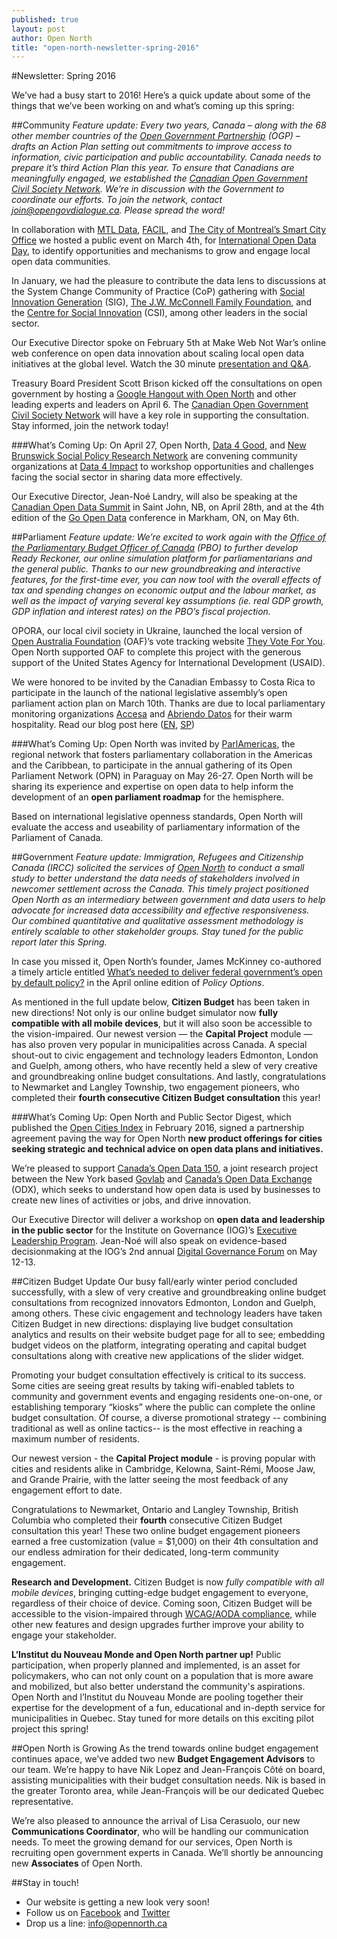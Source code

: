 ```yaml
---
published: true
layout: post
author: Open North
title: "open-north-newsletter-spring-2016"
---
```



#Newsletter: Spring 2016

We’ve had a busy start to 2016! Here’s a quick update about some of the things that we’ve been working on and what’s coming up this spring:  

##Community
_Feature update: Every two years, Canada – along with the 68 other member countries of the [Open Government Partnership](http://www.opengovpartnership.org/) (OGP) – drafts an Action Plan setting out commitments to improve access to information, civic participation and public accountability. Canada needs to prepare it’s third Action Plan this year. To ensure that Canadians are meaningfully engaged, we established the [Canadian Open Government Civil Society Network](http://www.opengovdialogue.ca/). We’re in discussion with the Government to coordinate our efforts. To join the network, contact join@opengovdialogue.ca. Please spread the word!_

In collaboration with [MTL Data](http://www.meetup.com/mtldata/), [FACIL](https://facil.qc.ca/), and [The City of Montreal’s Smart City Office](http://villeintelligente.montreal.ca/en) we hosted a public event on March 4th, for [International Open Data Day](http://wiki.opendataday.org/MONTREAL2016), to identify opportunities and mechanisms to grow and engage local open data communities. 

In January, we had the pleasure to contribute the data lens to discussions at the System Change Community of Practice (CoP) gathering with [Social Innovation Generation](http://www.sigeneration.ca/) (SIG), [The J.W. McConnell Family Foundation](http://www.mcconnellfoundation.ca/en), and the [Centre for Social Innovation](http://socialinnovation.ca/) (CSI), among other leaders in the social sector. 

Our Executive Director spoke on February 5th at Make Web Not War’s online web conference on open data innovation about scaling local open data initiatives at the global level. Watch the 30 minute [presentation and Q&A](https://channel9.msdn.com/Events/canada/mwnw/From-local-collaboration-to-global-movement).

Treasury Board President Scott Brison kicked off the consultations on open government by hosting a [Google Hangout with Open North](https://www.youtube.com/watch?v=ZYN-JzZRAnU) and other leading experts and leaders on April 6. The [Canadian Open Government Civil Society Network](http://www.opengovdialogue.ca/) will have a key role in supporting the consultation. Stay informed, join the network today! 

###What’s Coming Up: 
On April 27, Open North, [Data 4 Good](http://www.meetup.com/DataforGood/), and [New Brunswick Social Policy Research Network](http://www.policyresearchnetwork.ca/) are convening community organizations at [Data 4 Impact](http://opendatasummit.ca/data-4-impact) to workshop opportunities and challenges facing the social sector in sharing data more effectively. 

Our Executive Director, Jean-Noé Landry, will also be speaking at the [Canadian Open Data Summit](http://opendatasummit.ca/) in Saint John, NB, on April 28th, and at the 4th edition of the [Go Open Data](http://go-opendata.ca/) conference in Markham, ON, on May 6th. 


##Parliament
_Feature update: We’re excited to work again with the [Office of the Parliamentary Budget Officer of Canada](http://www.readyreckoner.ca/) (PBO) to further develop Ready Reckoner, our online simulation platform for parliamentarians and the general public. Thanks to our new groundbreaking and interactive features, for the first-time ever, you can now tool with the overall effects of tax and spending changes on economic output and the labour market, as well as the impact of varying several key assumptions (ie. real GDP growth, GDP inflation and interest rates) on the PBO’s fiscal projection._

OPORA, our local civil society in Ukraine, launched the local version of [Open Australia Foundation](https://www.openaustraliafoundation.org.au/) (OAF)’s vote tracking website [They Vote For You](https://theyvoteforyou.org.au/). Open North supported OAF to complete this project with the generous support of the United States Agency for International Development (USAID).

We were honored to be invited by the Canadian Embassy to Costa Rica to participate in the launch of the national legislative assembly’s open parliament action plan on March 10th. Thanks are due to local parliamentary monitoring organizations [Accesa](http://accesa.org/) and [Abriendo Datos](http://abriendodatoscostarica.org/) for their warm hospitality. Read our blog post here ([EN](http://www.opennorth.ca/2016/03/18/ten-fundamentals-to-keep-in-mind-when-openingparliament.html), [SP](http://accesa.org/2016/03/22/10-aspectos-fundamentales-a-tener-en-cuenta-para-la-apertura-parlamentaria/)) 

###What’s Coming Up: 
Open North was invited by [ParlAmericas](http://www.parlamericas.org/), the regional network that fosters parliamentary collaboration in the Americas and the Caribbean, to participate in the annual gathering of its Open Parliament Network (OPN) in Paraguay on May 26-27. Open North will be sharing its experience and expertise on open data to help inform the development of an **open parliament roadmap** for the hemisphere.

Based on international legislative openness standards, Open North will evaluate the access and useability of parliamentary information of the Parliament of Canada.


##Government 
_Feature update: Immigration, Refugees and Citizenship Canada (IRCC) solicited the services of [Open North](http://www.opennorth.ca/) to conduct a small study to better understand the data needs of stakeholders involved in newcomer settlement across the Canada. This timely project positioned Open North as an intermediary between government and data users to help advocate for increased data accessibility and effective responsiveness. Our combined quantitative and qualitative assessment methodology is entirely scalable to other stakeholder groups. Stay tuned for the public report later this Spring._

In case you missed it, Open North’s founder, James McKinney co-authored a timely article entitled [What’s needed to deliver federal government’s open by default policy?](http://policyoptions.irpp.org/magazines/march-2016/whats-needed-to-deliver-on-the-federal-governments-open-by-default-promise/) in the April online edition of _Policy Options_.

As mentioned in the full update below, **Citizen Budget** has been taken in new directions! Not only is our online budget simulator now **fully compatible with all mobile devices**, but it will also soon be accessible to the vision-impaired. Our newest version — the **Capital Project** module — has also proven very popular in municipalities across Canada. A special shout-out to civic engagement and technology leaders Edmonton, London and Guelph, among others, who have recently held a slew of very creative and groundbreaking online budget consultations. And lastly, congratulations to Newmarket and Langley Township, two engagement pioneers, who completed their **fourth consecutive Citizen Budget consultation** this year!

###What’s Coming Up: 
Open North and Public Sector Digest, which published the [Open Cities Index](https://publicsectordigest.com/Articles/view/1547) in February 2016, signed a partnership agreement paving the way for Open North **new product offerings for cities seeking strategic and technical advice on open data plans and initiatives.**

We’re pleased to support [Canada’s Open Data 150](http://www.opendata500.com/ca/), a joint research project between the New York based [Govlab](http://thegovlab.org/) and [Canada’s Open Data Exchange](https://www.communitech.ca/how-we-help/innovation/open-data/) (ODX), which seeks to understand how open data is used by businesses to create new lines of activities or jobs, and drive innovation.

Our Executive Director will deliver a workshop on **open data and leadership in the public sector** for the Institute on Governance (IOG)’s [Executive Leadership Program](http://iog.ca/learning/executive-leadership-program/). Jean-Noé will also speak on evidence-based decisionmaking at the IOG’s 2nd annual [Digital Governance Forum](http://iog.ca/digital-governance-forum/) on May 12-13. 


##Citizen Budget Update 
Our busy fall/early winter period concluded successfully, with a slew of very creative and groundbreaking online budget consultations from recognized innovators Edmonton, London and Guelph, among others. These civic engagement and technology leaders have taken Citizen Budget in new directions: displaying live budget consultation analytics and results on their website budget page for all to see; embedding budget videos on the platform, integrating operating and capital budget consultations along with creative new applications of the slider widget. 

Promoting your budget consultation effectively is critical to its success. Some cities are seeing great results by taking wifi-enabled tablets to community and government events and engaging residents one-on-one, or establishing temporary “kiosks” where the public can complete the online budget consultation. Of course, a diverse promotional strategy -- combining traditional as well as online tactics--  is the most effective in reaching a maximum number of residents. 

Our newest version - the **Capital Project module** - is proving popular with cities and residents alike in Cambridge, Kelowna, Saint-Rémi, Moose Jaw, and Grande Prairie, with the latter seeing the most feedback of any engagement effort to date. 

Congratulations to Newmarket, Ontario and Langley Township, British Columbia who completed their **fourth** consecutive Citizen Budget consultation this year! These two online budget engagement pioneers earned a free customization (value = $1,000) on their 4th consultation and our endless admiration for their dedicated, long-term community engagement. 

**Research and Development.** Citizen Budget is now _fully compatible with all mobile devices_, bringing cutting-edge budget engagement to everyone, regardless of their choice of device. Coming soon, Citizen Budget will be accessible to the vision-impaired through [WCAG/AODA compliance](http://accessontario.com/aoda/), while other new features and design upgrades further improve your ability to engage your stakeholder.

**L’Institut du Nouveau Monde and Open North partner up!** Public participation, when properly planned and implemented, is an asset for policymakers, who can not only count on a population that is more aware and mobilized, but also better understand the community's aspirations. Open North and l’Institut du Nouveau Monde are pooling together their expertise for the development of a fun, educational and in-depth service for municipalities in Quebec. Stay tuned for more details on this exciting pilot project this spring!


##Open North is Growing 
As the trend towards online budget engagement continues apace, we’ve added two new **Budget Engagement Advisors** to our team. We’re happy to have Nik Lopez and Jean-François Côté on board, assisting municipalities with their budget consultation needs. Nik is based in the greater Toronto area, while Jean-François will be our dedicated Quebec representative.

We’re also pleased to announce the arrival of Lisa Cerasuolo, our new **Communications Coordinator**, who will be handling our communication needs. 
To meet the growing demand for our services, Open North is recruiting open government experts in Canada. We’ll shortly be announcing new **Associates** of Open North. 


##Stay in touch! 
- Our website is getting a new look very soon!
- Follow us on [Facebook](https://www.facebook.com/OpenNorth.NordOuvert) and [Twitter](https://twitter.com/opennorth)
- Drop us a line: info@opennorth.ca
